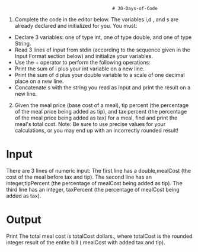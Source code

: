                                             # 30-Days-of-Code
                                            
 1. Complete the code in the editor below. The variables i,d , and s are already declared and initialized for you. You must:

* Declare 3 variables: one of type int, one of type double, and one of type String.
* Read 3 lines of input from stdin (according to the sequence given in the Input Format section below) and initialize your variables.
* Use the + operator to perform the following operations: 
* Print the sum of i plus your int variable on a new line.
* Print the sum of d plus your double variable to a scale of one decimal place on a new line.
* Concatenate s with the string you read as input and print the result on a new line.
2. Given the meal price (base cost of a meal), tip percent (the percentage of the meal price being added as tip), and tax percent (the percentage of the meal price being added as tax) for a meal, find and print the meal's total cost.
Note: Be sure to use precise values for your calculations, or you may end up with an incorrectly rounded result!
# Input
There are 3  lines of numeric input: 
The first line has a double,mealCost  (the cost of the meal before tax and tip). 
The second line has an integer,tipPercent  (the percentage of mealCost being added as tip). 
The third line has an integer, taxPercent (the percentage of mealCost  being added as tax).
# Output
Print The total meal cost is totalCost dollars., where totalCost is the rounded integer result of the entire bill ( mealCost with added tax and tip).
